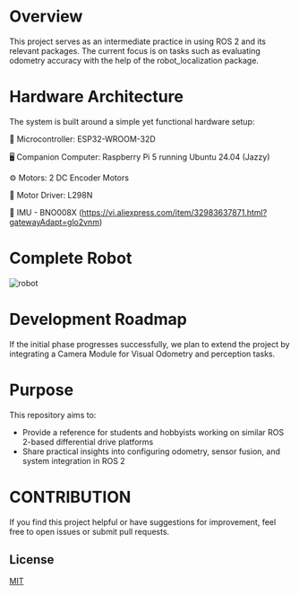 # Overview
This project serves as an intermediate practice in using ROS 2 and its relevant packages. The current focus is on tasks such as evaluating odometry accuracy with the help of the robot_localization package.

# Hardware Architecture
The system is built around a simple yet functional hardware setup:

🧠 Microcontroller: ESP32-WROOM-32D

🖥️ Companion Computer: Raspberry Pi 5 running Ubuntu 24.04 (Jazzy)

⚙️ Motors: 2 DC Encoder Motors

🔌 Motor Driver: L298N

📡 IMU - BNO008X (https://vi.aliexpress.com/item/32983637871.html?gatewayAdapt=glo2vnm)

# Complete Robot

![robot](https://github.com/user-attachments/assets/4d3465d2-2965-4926-968e-73ead6c1b50f)

# Development Roadmap
If the initial phase progresses successfully, we plan to extend the project by integrating a Camera Module for Visual Odometry and perception tasks.

# Purpose 
This repository aims to:
- Provide a reference for students and hobbyists working on similar ROS 2-based differential drive platforms
- Share practical insights into configuring odometry, sensor fusion, and system integration in ROS 2
# CONTRIBUTION
If you find this project helpful or have suggestions for improvement, feel free to open issues or submit pull requests.

## License

[MIT](https://choosealicense.com/licenses/mit/)
